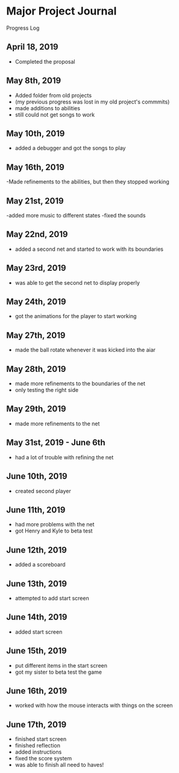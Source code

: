# Major Project Journal
Progress Log

## April 18, 2019
- Completed the proposal

## May 8th, 2019
- Added folder from old projects
- (my previous progress was lost in my old project's commmits)
- made additions to abilities 
- still could not get songs to work

## May 10th, 2019
- added a debugger and got the songs to play

## May 16th, 2019
-Made refinements to the abilities, but then they stopped working

## May 21st, 2019
-added more music to different states
-fixed the sounds

## May 22nd, 2019
- added a second net and started to work with its boundaries

## May 23rd, 2019
- was able to get the second net to display properly

## May 24th, 2019
- got the animations for the player to start working

## May 27th, 2019
- made the ball rotate whenever it was kicked into the aiar

## May 28th, 2019
- made more refinements to the boundaries of the net
- only testing the right side

## May 29th, 2019
- made more refinements to the net

## May 31st, 2019 - June 6th
- had a lot of trouble with refining the net

## June 10th, 2019
- created second player

## June 11th, 2019
- had more problems with the net
- got Henry and Kyle to beta test

## June 12th, 2019
- added a scoreboard

## June 13th, 2019
- attempted to add start screen

## June 14th, 2019
- added start screen

## June 15th, 2019
- put different items in the start screen
- got my sister to beta test the game

## June 16th, 2019
- worked with how the mouse interacts with things on the screen

## June 17th, 2019
- finished start screen
- finished reflection
- added instructions
- fixed the score system
- was able to finish all need to haves!

